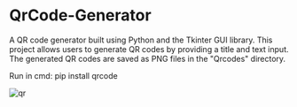 # QrCode-Generator
A QR code generator built using Python and the Tkinter GUI library. This project allows users to generate QR codes by providing a title and text input. The generated QR codes are saved as PNG files in the "Qrcodes" directory.



Run in cmd: pip install qrcode

![qr](https://github.com/janithScript/QrCode-Generator/assets/127806197/3146ac41-e564-4655-938e-04b056a585e2)
